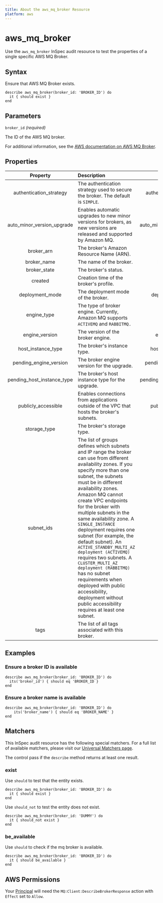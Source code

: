 ```yaml
---
title: About the aws_mq_broker Resource
platform: aws
---
```


# aws\_mq\_broker

Use the `aws_mq_broker` InSpec audit resource to test the properties of a single specific AWS MQ Broker.

## Syntax

Ensure that AWS MQ Broker exists.

    describe aws_mq_broker(broker_id: 'BROKER_ID') do
      it { should exist }
    end

## Parameters

`broker_id` _(required)_

The ID of the AWS MQ broker.

For additional information, see the [AWS documentation on AWS MQ Broker](https://docs.aws.amazon.com/AWSCloudFormation/latest/UserGuide/aws-resource-amazonmq-broker.html).

## Properties

| Property | Description| Field |
| :---: | :--- | :---: |
| authentication_strategy | The authentication strategy used to secure the broker. The default is `SIMPLE`.    |authentication_strategy |
| auto_minor_version_upgrade | Enables automatic upgrades to new minor versions for brokers, as new versions are released and supported by Amazon MQ. | auto_minor_version_upgrade |
| broker_arn              | The broker's Amazon Resource Name (ARN).                                            | broker_arn       |
| broker_name             | The name of the broker.                                                             | broker_name      |
| broker_state            | The broker's status.                                                                | broker_state     |
| created                 | Creation time of the broker's profile.                                              | created          |
| deployment_mode         | The deployment mode of the broker.                                                  | deployment_mode  |
| engine_type             | The type of broker engine. Currently, Amazon MQ supports `ACTIVEMQ` and `RABBITMQ.` | engine_type      |
| engine_version          | The version of the broker engine.                                                   | engine_version   |
| host_instance_type      | The broker's instance type.                                                         | host_instance_type |
| pending_engine_version  | The broker engine version for the upgrade.                                          | pending_engine_version |
| pending_host_instance_type | The broker's host instance type for the upgrade.                                 | pending_host_instance_type |
| publicly_accessible      | Enables connections from applications outside of the VPC that hosts the broker's subnets. | publicly_accessible |
| storage_type             | The broker's storage type.                                                         | storage_type |
| subnet_ids               | The list of groups defines which subnets and IP range the broker can use from different availability zones.  If you specify more than one subnet, the subnets must be in different availability zones. Amazon MQ cannot create VPC endpoints for the broker with multiple subnets in the same availability zone. A `SINGLE_INSTANCE` deployment requires one subnet (for example, the default subnet). An `ACTIVE_STANDBY_MULTI_AZ deployment (ACTIVEMQ)` requires two subnets. A `CLUSTER_MULTI_AZ deployment (RABBITMQ)` has no subnet requirements when deployed with public accessibility, deployment without public accessibility requires at least one subnet. | subnet_ids |
| tags                     | The list of all tags associated with this broker.                                  | tags |

## Examples

### Ensure a broker ID is available

    describe aws_mq_broker(broker_id: 'BROKER_ID') do
      its('broker_id') { should eq 'BROKER_ID }
    end

### Ensure a broker name is available

    describe aws_mq_broker(broker_id: 'BROKER_ID') do
        its('broker_name') { should eq 'BROKER_NAME' }
    end

## Matchers

This InSpec audit resource has the following special matchers. For a full list of available matchers, please visit our [Universal Matchers page](https://www.inspec.io/docs/reference/matchers/).

The control pass if the `describe` method returns at least one result.

### exist

Use `should` to test that the entity exists.

    describe aws_mq_broker(broker_id: 'BROKER_ID') do
      it { should exist }
    end

Use `should_not` to test the entity does not exist.

    describe aws_mq_broker(broker_id: 'DUMMY') do
      it { should_not exist }
    end

### be_available

Use `should` to check if the mq broker is available.

    describe aws_mq_broker(broker_id: 'BROKER_ID') do
      it { should be_available }
    end

## AWS Permissions

Your [Principal](https://docs.aws.amazon.com/IAM/latest/UserGuide/intro-structure.html#intro-structure-principal) will need the `MQ:Client:DescribeBrokerResponse` action with `Effect` set to `Allow`.
